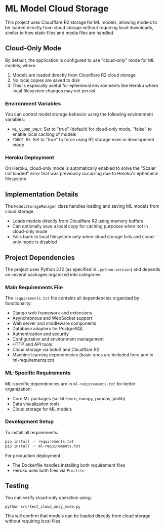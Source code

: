 # ML Model Cloud Storage

This project uses Cloudflare R2 storage for ML models, allowing models to be loaded directly from cloud storage without requiring local downloads, similar to how static files and media files are handled.

## Cloud-Only Mode

By default, the application is configured to use "cloud-only" mode for ML models, where:

1. Models are loaded directly from Cloudflare R2 cloud storage
2. No local copies are saved to disk
3. This is especially useful for ephemeral environments like Heroku where local filesystem changes may not persist

### Environment Variables

You can control model storage behavior using the following environment variables:

- `ML_CLOUD_ONLY`: Set to "true" (default) for cloud-only mode, "false" to enable local caching of models
- `FORCE_R2`: Set to "true" to force using R2 storage even in development mode

### Heroku Deployment

On Heroku, cloud-only mode is automatically enabled to solve the "Scaler not loaded" error that was previously occurring due to Heroku's ephemeral filesystem.

## Implementation Details

The `ModelStorageManager` class handles loading and saving ML models from cloud storage:

- Loads models directly from Cloudflare R2 using memory buffers
- Can optionally save a local copy for caching purposes when not in cloud-only mode
- Falls back to local filesystem only when cloud storage fails and cloud-only mode is disabled

## Project Dependencies

The project uses Python 3.12 (as specified in `.python-version`) and depends on several packages organized into categories:

### Main Requirements File

The `requirements.txt` file contains all dependencies organized by functionality:

- Django web framework and extensions
- Asynchronous and WebSocket support
- Web server and middleware components
- Database adapters for PostgreSQL
- Authentication and security
- Configuration and environment management
- HTTP and API tools
- Cloud storage via boto3 and Cloudflare R2
- Machine learning dependencies (basic ones are included here and in ml-requirements.txt)

### ML-Specific Requirements

ML-specific dependencies are in `ml-requirements.txt` for better organization:

- Core ML packages (scikit-learn, numpy, pandas, joblib)
- Data visualization tools
- Cloud storage for ML models

### Development Setup

To install all requirements:

```bash
pip install -r requirements.txt
pip install -r ml-requirements.txt
```

For production deployment:
- The Dockerfile handles installing both requirement files
- Heroku uses both files via `Procfile`

## Testing

You can verify cloud-only operation using:

```
python src/test_cloud_only_mode.py
```

This will confirm that models can be loaded directly from cloud storage without requiring local files.
